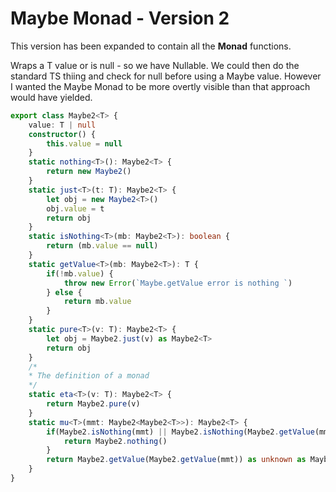 <!-- file:docs/maybe_v2.md -->
 
# Maybe Monad - Version 2

This version has been expanded to contain all the __Monad__ functions.

Wraps a T value or is null - so we have Nullable<T>. 
We could then do the standard TS thiing and check for null before using a Maybe value.
However I wanted the Maybe Monad to be more overtly visible than that approach would have yielded.
 
```ts
export class Maybe2<T> {
    value: T | null
    constructor() {
        this.value = null
    }
    static nothing<T>(): Maybe2<T> {
        return new Maybe2()
    }
    static just<T>(t: T): Maybe2<T> {
        let obj = new Maybe2<T>()
        obj.value = t
        return obj
    }
    static isNothing<T>(mb: Maybe2<T>): boolean {
        return (mb.value == null)
    }
    static getValue<T>(mb: Maybe2<T>): T {
        if(!mb.value) {
            throw new Error(`Maybe.getValue error is nothing `)
        } else {
            return mb.value
        }
    }
    static pure<T>(v: T): Maybe2<T> {
        let obj = Maybe2.just(v) as Maybe2<T>
        return obj
    } 
    /*
    * The definition of a monad
    */
    static eta<T>(v: T): Maybe2<T> {
        return Maybe2.pure(v)
    }
    static mu<T>(mmt: Maybe2<Maybe2<T>>): Maybe2<T> {
        if(Maybe2.isNothing(mmt) || Maybe2.isNothing(Maybe2.getValue(mmt))) {
            return Maybe2.nothing()
        }
        return Maybe2.getValue(Maybe2.getValue(mmt)) as unknown as Maybe2<T>
    }
}
```
 
